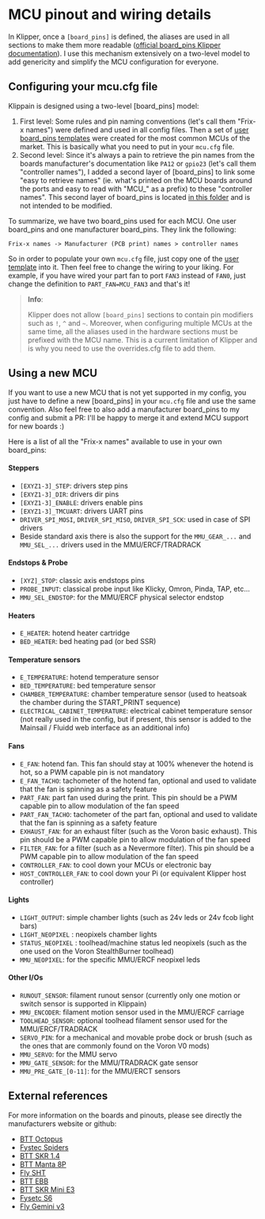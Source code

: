 # MCU pinout and wiring details

In Klipper, once a `[board_pins]` is defined, the aliases are used in all sections to make them more readable ([official board_pins Klipper documentation](https://www.klipper3d.org/Config_Reference.html#board_pins)). I use this mechanism extensively on a two-level model to add genericity and simplify the MCU configuration for everyone.

## Configuring your mcu.cfg file

Klippain is designed using a two-level [board_pins] model:

  1. First level: Some rules and pin naming conventions (let's call them "Frix-x names") were defined and used in all config files. Then a set of [user board_pins templates](./../user_templates/mcu_defaults/) were created for the most common MCUs of the market. This is basically what you need to put in your `mcu.cfg` file.
  2. Second level: Since it's always a pain to retrieve the pin names from the boards manufacturer's documentation like `PA12` or `gpio23` (let's call them "controller names"), I added a second layer of [board_pins] to link some "easy to retrieve names" (ie. what's printed on the MCU boards around the ports and easy to read with "MCU_" as a prefix) to these "controller names". This second layer of board_pins is located [in this folder](./../config/mcu_definitions/) and is not intended to be modified.

To summarize, we have two board_pins used for each MCU. One user board_pins and one manufacturer board_pins. They link the following:

```
Frix-x names -> Manufacturer (PCB print) names > controller names
```

So in order to populate your own `mcu.cfg` file, just copy one of the [user template](./../user_templates/mcu_defaults/) into it. Then feel free to change the wiring to your liking. For example, if you have wired your part fan to port `FAN3` instead of `FAN0`, just change the definition to `PART_FAN=MCU_FAN3` and that's it!

  > **Info**:
  >
  > Klipper does not allow `[board_pins]` sections to contain pin modifiers such as `!`, `^` and `~`. Moreover, when configuring multiple MCUs at the same time, all the aliases used in the hardware sections must be prefixed with the MCU name. This is a current limitation of Klipper and is why you need to use the overrides.cfg file to add them.

## Using a new MCU

If you want to use a new MCU that is not yet supported in my config, you just have to define a new [board_pins] in your `mcu.cfg` file and use the same convention. Also feel free to also add a manufacturer board_pins to my config and submit a PR: I'll be happy to merge it and extend MCU support for new boards :)

Here is a list of all the "Frix-x names" available to use in your own board_pins:

#### Steppers

  - `[EXYZ1-3]_STEP`: drivers step pins
  - `[EXYZ1-3]_DIR`: drivers dir pins
  - `[EXYZ1-3]_ENABLE`: drivers enable pins
  - `[EXYZ1-3]_TMCUART`: drivers UART pins
  - `DRIVER_SPI_MOSI`, `DRIVER_SPI_MISO`, `DRIVER_SPI_SCK`: used in case of SPI drivers
  - Beside standard axis there is also the support for the `MMU_GEAR_...` and `MMU_SEL_...` drivers used in the MMU/ERCF/TRADRACK

#### Endstops & Probe

  - `[XYZ]_STOP`: classic axis endstops pins
  - `PROBE_INPUT`: classical probe input like Klicky, Omron, Pinda, TAP, etc...
  - `MMU_SEL_ENDSTOP`: for the MMU/ERCF physical selector endstop

#### Heaters

  - `E_HEATER`: hotend heater cartridge
  - `BED_HEATER`: bed heating pad (or bed SSR)

#### Temperature sensors

  - `E_TEMPERATURE`: hotend temperature sensor
  - `BED_TEMPERATURE`: bed temperature sensor
  - `CHAMBER_TEMPERATURE`: chamber temperature sensor (used to heatsoak the chamber during the START_PRINT sequence)
  - `ELECTRICAL_CABINET_TEMPERATURE`: electrical cabinet temperature sensor (not really used in the config, but if present, this sensor is added to the Mainsail / Fluidd web interface as an additional info)

#### Fans

  - `E_FAN`: hotend fan. This fan should stay at 100% whenever the hotend is hot, so a PWM capable pin is not mandatory
  - `E_FAN_TACHO`: tachometer of the hotend fan, optional and used to validate that the fan is spinning as a safety feature
  - `PART_FAN`: part fan used during the print. This pin should be a PWM capable pin to allow modulation of the fan speed
  - `PART_FAN_TACHO`: tachometer of the part fan, optional and used to validate that the fan is spinning as a safety feature
  - `EXHAUST_FAN`: for an exhaust filter (such as the Voron basic exhaust). This pin should be a PWM capable pin to allow modulation of the fan speed
  - `FILTER_FAN`: for a filter (such as a Nevermore filter). This pin should be a PWM capable pin to allow modulation of the fan speed
  - `CONTROLLER_FAN`: to cool down your MCUs or electronic bay
  - `HOST_CONTROLLER_FAN`: to cool down your Pi (or equivalent Klipper host controller)

#### Lights

  - `LIGHT_OUTPUT`: simple chamber lights (such as 24v leds or 24v fcob light bars)
  - `LIGHT_NEOPIXEL` : neopixels chamber lights
  - `STATUS_NEOPIXEL` : toolhead/machine status led neopixels (such as the one used on the Voron StealthBurner toolhead)
  - `MMU_NEOPIXEL`: for the specific MMU/ERCF neopixel leds

#### Other I/Os

  - `RUNOUT_SENSOR`: filament runout sensor (currently only one motion or switch sensor is supported in Klippain)
  - `MMU_ENCODER`: filament motion sensor used in the MMU/ERCF carriage
  - `TOOLHEAD_SENSOR`: optional toolhead filament sensor used for the MMU/ERCF/TRADRACK
  - `SERVO_PIN`: for a mechanical and movable probe dock or brush (such as the ones that are commonly found on the Voron V0 mods)
  - `MMU_SERVO`: for the MMU servo
  - `MMU_GATE_SENSOR`: for the MMU/TRADRACK gate sensor
  - `MMU_PRE_GATE_[0-11]`: for the MMU/ERCT sensors

## External references

For more information on the boards and pinouts, please see directly the manufacturers website or github:
  - [BTT Octopus](https://github.com/bigtreetech/BIGTREETECH-OCTOPUS-V1.0)
  - [Fystec Spiders](https://github.com/FYSETC/FYSETC-SPIDER)
  - [BTT SKR 1.4](https://github.com/bigtreetech/BIGTREETECH-SKR-V1.3/tree/master/BTT%20SKR%20V1.4)
  - [BTT Manta 8P](https://github.com/bigtreetech/Manta-M8P)
  - [Fly SHT](https://mellow.klipper.cn/#/board/fly_sht36_42/)
  - [BTT EBB](https://github.com/bigtreetech/EBB)
  - [BTT SKR Mini E3](https://github.com/bigtreetech/BIGTREETECH-SKR-mini-E3)
  - [Fysetc S6](https://github.com/FYSETC/FYSETC-S6)
  - [Fly Gemini v3](https://mellow-3d.github.io/fly-gemini_v3_pins.html)